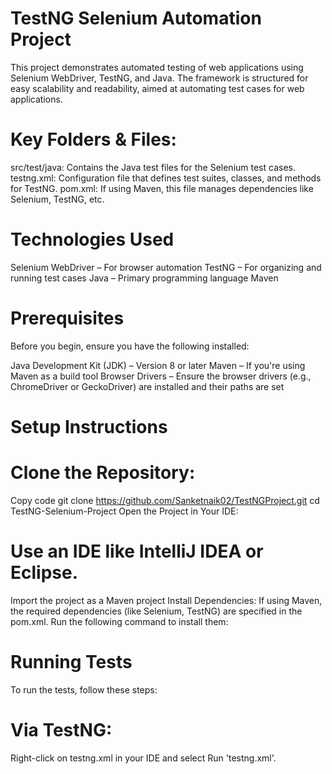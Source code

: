 # TestNG Selenium Automation Project
This project demonstrates automated testing of web applications using Selenium WebDriver, TestNG, and Java. 
The framework is structured for easy scalability and readability, aimed at automating test cases for web applications.

# Key Folders & Files:
src/test/java: Contains the Java test files for the Selenium test cases.
testng.xml: Configuration file that defines test suites, classes, and methods for TestNG.
pom.xml: If using Maven, this file manages dependencies like Selenium, TestNG, etc.

# Technologies Used
Selenium WebDriver – For browser automation
TestNG – For organizing and running test cases
Java – Primary programming language
Maven

# Prerequisites
Before you begin, ensure you have the following installed:

Java Development Kit (JDK) – Version 8 or later
Maven – If you're using Maven as a build tool
Browser Drivers – Ensure the browser drivers (e.g., ChromeDriver or GeckoDriver) are installed and their paths are set

# Setup Instructions
# Clone the Repository:

Copy code
git clone https://github.com/Sanketnaik02/TestNGProject.git
cd TestNG-Selenium-Project
Open the Project in Your IDE:

# Use an IDE like IntelliJ IDEA or Eclipse.
Import the project as a Maven project
Install Dependencies: If using Maven, the required dependencies (like Selenium, TestNG) are specified in the pom.xml. Run the following command to install them:

# Running Tests
To run the tests, follow these steps:

# Via TestNG:
Right-click on testng.xml in your IDE and select Run 'testng.xml'.

